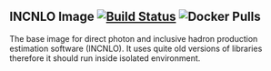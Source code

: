 INCNLO Image [![Build Status](https://travis-ci.com/kqf/incnlo-image.svg?branch=master)](https://travis-ci.com/kqf/incnlo-image) ![Docker Pulls](https://img.shields.io/docker/pulls/qkf/incnlo)
---------------

The base image for direct photon and inclusive hadron production estimation software (INCNLO). It uses quite old versions of libraries therefore it should run inside isolated environment.
